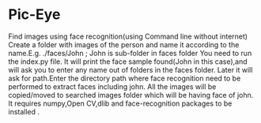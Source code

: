 # Pic-Eye
Find images using face recognition(using Command line without internet)
Create a folder with images of the person and name it according to the name.E.g. ./faces/John ; John is sub-folder in faces folder
You need to run the index.py file.
It will print the face sample found(John in this case),and will ask you to enter any name out of folders in the faces folder.
Later it will ask for path.Enter the directory path where face recognition need to be performed to extract faces including john.
All the images will be copied/moved to searched images folder which will be having face of john.
It requires numpy,Open CV,dlib and face-recognition packages to be installed .
